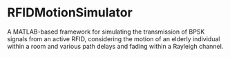 # RFIDMotionSimulator
A MATLAB-based framework for simulating the transmission of BPSK signals from an active RFID, considering the motion of an elderly individual within a room and various path delays and fading within a Rayleigh channel.
